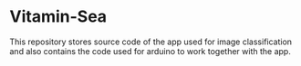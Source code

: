 # Vitamin-Sea
This repository stores source code of the app used for image classification and also contains the code used for arduino to work together with the app. 
